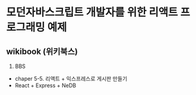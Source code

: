 # 모던자바스크립트 개발자를 위한 리액트 프로그래밍 예제
## wikibook (위키북스)
1. BBS
- chaper 5-5. 리액트 + 익스프레스로 게시판 만들기
- React + Express + NeDB
